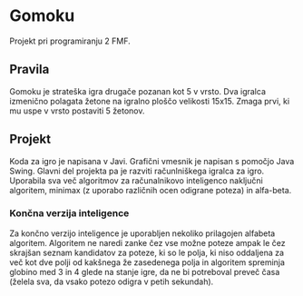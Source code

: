 # Gomoku
Projekt pri programiranju 2 FMF. 

## Pravila
Gomoku je strateška igra drugače pozanan kot 5 v vrsto. Dva igralca izmenično polagata žetone na igralno ploščo velikosti 15x15. Zmaga prvi, ki mu uspe v vrsto postaviti 5 žetonov.

## Projekt
Koda za igro je napisana v Javi. Grafični vmesnik je napisan s pomočjo Java Swing. Glavni del projekta pa je razviti računlniškega igralca za igro. Uporabila sva več algoritmov za računalnikovo inteligenco naključni algoritem, minimax (z uporabo različnih ocen odigrane poteza) in alfa-beta.

### Končna verzija inteligence
Za končno verzijo inteligence je uporabljen nekoliko prilagojen alfabeta algoritem. Algoritem ne naredi zanke čez vse možne poteze ampak le čez skrajšan seznam kandidatov za poteze, ki so le polja, ki niso oddaljena za več kot dve polji od kakšnega že zasedenega polja in algoritem spreminja globino med 3 in 4 glede na stanje igre, da ne bi potreboval preveč časa (želela sva, da vsako potezo odigra v petih sekundah).


